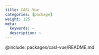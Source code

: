```yaml
---
title: CASL Vue
categories: [package]
weight: 125
meta:
  keywords: ~
  description: ~
---
```


@include: packages/casl-vue/README.md
